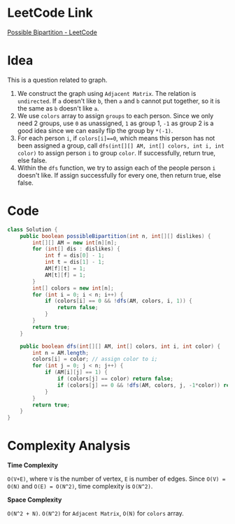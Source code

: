 # LeetCode Link

[Possible Bipartition - LeetCode](https://leetcode.com/problems/possible-bipartition/description/)

# Idea

This is a question related to graph.

1.   We construct the graph using `Adjacent Matrix`. The relation is `undirected`. If `a` doesn't like `b`, then `a` and `b` cannot put together, so it is the same as `b` doesn't like `a`.
2.   We use `colors` array to assign `groups` to each person. Since we only need 2 groups, use `0` as unassigned, `1` as group 1, `-1` as group 2 is a good idea since we can easily flip the group by  `*(-1)`.
3.   For each person `i`, if `colors[i]==0`, which means this person has not been assigned a group, call `dfs(int[][] AM, int[] colors, int i, int color)` to assign person `i` to group `color`. If successfully, return true, else false.
4.   Within the `dfs` function, we try to assign each of the people person `i` doesn't like. If assign successfully for every one, then return true, else false.

# Code

```java
class Solution {
    public boolean possibleBipartition(int n, int[][] dislikes) {
        int[][] AM = new int[n][n];
        for (int[] dis : dislikes) {
            int f = dis[0] - 1;
            int t = dis[1] - 1;
            AM[f][t] = 1;
            AM[t][f] = 1;
        }
        int[] colors = new int[n];
        for (int i = 0; i < n; i++) {
            if (colors[i] == 0 && !dfs(AM, colors, i, 1)) {
                return false;
            }
        }
        return true;
    }

    public boolean dfs(int[][] AM, int[] colors, int i, int color) {
        int n = AM.length;
        colors[i] = color; // assign color to i;
        for (int j = 0; j < n; j++) {
            if (AM[i][j] == 1) {
                if (colors[j] == color) return false;
                if (colors[j] == 0 && !dfs(AM, colors, j, -1*color)) return false;
            }
        }
        return true;
    }
}
```

# Complexity Analysis

**Time Complexity**

`O(V+E)`, where `V` is the number of vertex, `E` is number of edges. Since `O(V) = O(N)` and `O(E) = O(N^2)`, time complexity is `O(N^2)`. 

**Space Complexity**

`O(N^2 + N)`. `O(N^2)` for `Adjacent Matrix`, `O(N)` for `colors` array.

